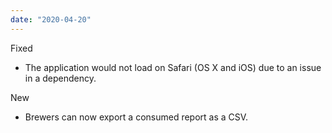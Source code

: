 ```yaml
---
date: "2020-04-20"
---
```


Fixed
- The application would not load on Safari (OS X and iOS) due to an issue in a dependency.

New
- Brewers can now export a consumed report as a CSV.
